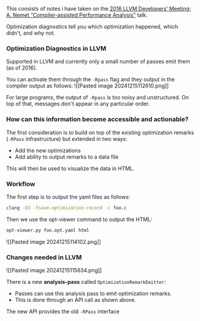 This consists of notes i have taken on the [2016 LLVM Developers’ Meeting: A. Nemet “Compiler-assisted Performance Analysis"](https://www.youtube.com/watch?v=qq0q1hfzidg) talk.

Optimization diagnostics tell you which optimization happened, which didn't, and why not.

### Optimization Diagnostics in LLVM
Supported in LLVM and currently only a small number of passes emit them (as of 2016).

You can activate them through the `-Rpass` flag and they output in the compiler output as follows:
![[Pasted image 20241215112610.png]]

For large programs, the output of `-Rpass` is too noisy and unstructured. On top of that, messages don't appear in any particular order.

### How can this information become accessible and actionable?
The first consideration is to build on top of the existing optimization remarks (`-RPass` infrastructure)  but extended in two ways:
- Add the new optimizations
- Add ability to output remarks to a data file

This will then be used to visualize the data in HTML.

### Workflow
The first step is to output the yaml files as follows:
```bash
clang -O3 -fsave-optimization-record -c foo.c
```

Then we use the opt-viewer command to output the HTML:
```bash
opt-viewer.py foo.opt.yaml html
```

![[Pasted image 20241215114102.png]]

### Changes needed in LLVM
![[Pasted image 20241215115634.png]]

There is a new **analysis-pass** called `OptimizationRemarkEmitter`:
- Passes can use this analysis pass to emit optimization remarks.
- This is done through an API call as shown above.

The new API provides the old `-RPass` interface 
